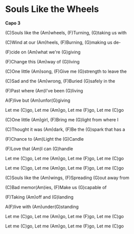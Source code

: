 # Souls Like the Wheels

  
**Capo 3**

  

(C)Souls like the (Am)wheels, (F)Turning, (G)taking us with

(C)Wind at our (Am)heels, (F)Burning, (G)making us de-

(F)cide on (Am)what we're (G)giving

(F)Change this (Am)way of (G)living

  

(C)One little (Am)song, (F)Give me (G)strength to leave the

(C)Sad and the (Am)wrong, (F)Buried (G)safely in the

(F)Past where (Am)I've been (G)living

A(F)live but (Am)unfor(G)giving

  

Let me (C)go, Let me (Am)go, Let me (F)go, Let me (C)go

  

(C)One little (Am)girl, (F)Bring me (G)light from where I

(C)Thought it was (Am)dark, (F)Be the (G)spark that has a

(F)Chance to (Am)Light the (G)Candle

(F)Love that (Am)I can (G)handle

  

Let me (C)go, Let me (Am)go, Let me (F)go, Let me (C)go

  

Let me (C)go, Let me (Am)go, Let me (F)go, Let me (C)go

  

(C)Souls like the (Am)wings, (F)Spreading (G)out away from

(C)Bad memor(Am)ies, (F)Make us (G)capable of

(F)Taking (Am)off and (G)landing

A(F)live with (Am)under(G)standing

  

Let me (C)go, Let me (Am)go, Let me (F)go, Let me (C)go

  
Let me (C)go, Let me (Am)go, Let me (F)go, Let me (C)go
